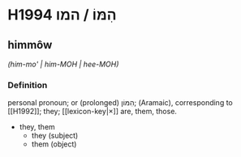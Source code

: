 # H1994 הִמּוֹ / המו

## himmôw

_(him-mo' | him-MOH | hee-MOH)_

### Definition

personal pronoun; or (prolonged) הִמּוֹן; (Aramaic), corresponding to [[H1992]]; they; [[lexicon-key|×]] are, them, those.

- they, them
    - they (subject)
    - them (object)
